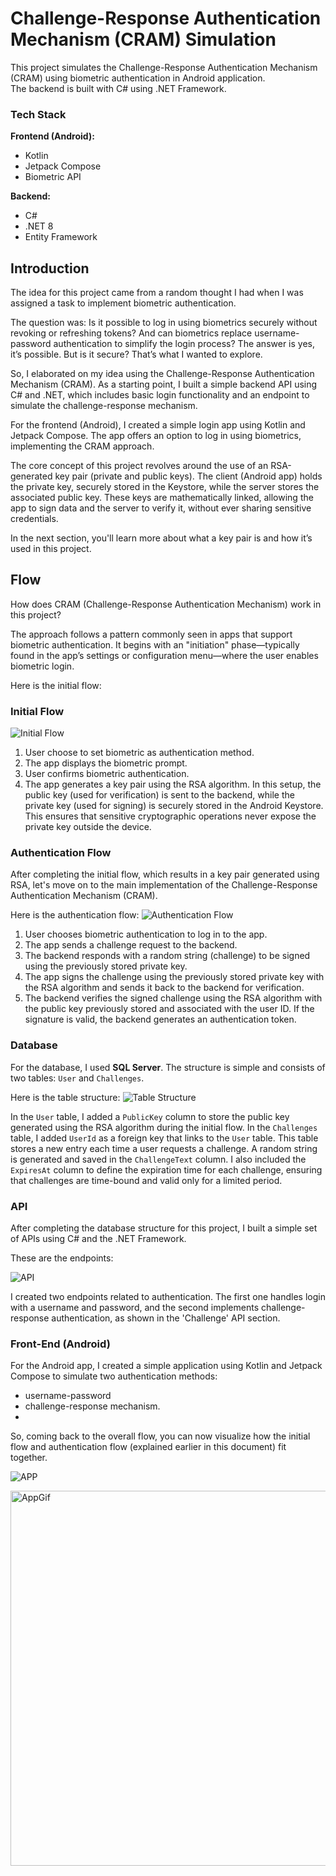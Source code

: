# Challenge-Response Authentication Mechanism (CRAM) Simulation
This project simulates the Challenge-Response Authentication Mechanism (CRAM) using biometric authentication in Android application.  
The backend is built with C# using .NET Framework.

### Tech Stack

**Frontend (Android):**
- Kotlin
- Jetpack Compose
- Biometric API


**Backend:**
- C#
- .NET 8
- Entity Framework

## Introduction
The idea for this project came from a random thought I had when I was assigned a task to implement biometric authentication. 

The question was: Is it possible to log in using biometrics securely without revoking or refreshing tokens? And can biometrics replace username-password authentication to simplify the login process? The answer is yes, it’s possible. But is it secure? That’s what I wanted to explore. 

So, I elaborated on my idea using the Challenge-Response Authentication Mechanism (CRAM). As a starting point, I built a simple backend API using C# and .NET, which includes basic login functionality and an endpoint to simulate the challenge-response mechanism.

For the frontend (Android), I created a simple login app using Kotlin and Jetpack Compose. The app offers an option to log in using biometrics, implementing the CRAM approach.

The core concept of this project revolves around the use of an RSA-generated key pair (private and public keys). The client (Android app) holds the private key, securely stored in the Keystore, while the server stores the associated public key. These keys are mathematically linked, allowing the app to sign data and the server to verify it, without ever sharing sensitive credentials.

In the next section, you'll learn more about what a key pair is and how it’s used in this project.

## Flow

How does CRAM (Challenge-Response Authentication Mechanism) work in this project?

The approach follows a pattern commonly seen in apps that support biometric authentication. It begins with an "initiation" phase—typically found in the app’s settings or configuration menu—where the user enables biometric login.

Here is the initial flow:

### Initial Flow
![Initial Flow](https://raw.githubusercontent.com/moha-sihab/Challenge-Response-Authentication/refs/heads/main/ss/init.jpg)

1. User choose to set biometric as authentication method.
2. The app displays the biometric prompt.
3. User confirms biometric authentication.
4. The app generates a key pair using the RSA algorithm. In this setup, the public key (used for verification) is sent to the backend, while the private key (used for signing) is securely stored in the Android Keystore. This ensures that sensitive cryptographic operations never expose the private key outside the device.

### Authentication Flow
After completing the initial flow, which results in a key pair generated using RSA, let's move on to the main implementation of the Challenge-Response Authentication Mechanism (CRAM).

Here is the authentication flow:
![Authentication Flow](https://raw.githubusercontent.com/moha-sihab/Challenge-Response-Authentication/refs/heads/main/ss/auth.jpg)

1. User chooses biometric authentication to log in to the app.
2. The app sends a challenge request to the backend.
3. The backend responds with a random string (challenge) to be signed using the previously stored private key.
4. The app signs the challenge using the previously stored private key with the RSA algorithm and sends it back to the backend for verification.
5. The backend verifies the signed challenge using the RSA algorithm with the public key previously stored and associated with the user ID. If the signature is valid, the backend generates an authentication token.

### Database
For the database, I used **SQL Server**. The structure is simple and consists of two tables: `User` and `Challenges`.

Here is the table structure:
![Table Structure](https://raw.githubusercontent.com/moha-sihab/Challenge-Response-Authentication/refs/heads/main/ss/table.png)

In the `User` table, I added a `PublicKey` column to store the public key generated using the RSA algorithm during the initial flow.
In the `Challenges` table, I added `UserId` as a foreign key that links to the `User` table. 
This table stores a new entry each time a user requests a challenge. A random string is generated and saved in the `ChallengeText` column. 
I also included the `ExpiresAt` column to define the expiration time for each challenge, ensuring that challenges are time-bound and valid only for a limited period.

### API
After completing the database structure for this project, I built a simple set of APIs using C# and the .NET Framework.

These are the endpoints:

![API](https://raw.githubusercontent.com/moha-sihab/Challenge-Response-Authentication/refs/heads/main/ss/api.png)

I created two endpoints related to authentication. The first one handles login with a username and password, and the second implements challenge-response authentication, as shown in the 'Challenge' API section.

### Front-End (Android)
For the Android app, I created a simple application using Kotlin and Jetpack Compose to simulate two authentication methods: 
- username-password 
- challenge-response mechanism.
- 
So, coming back to the overall flow, you can now visualize how the initial flow and authentication flow (explained earlier in this document) fit together.

![APP](https://raw.githubusercontent.com/moha-sihab/Challenge-Response-Authentication/refs/heads/main/ss/appfront.jpg)

<img src="https://raw.githubusercontent.com/moha-sihab/Challenge-Response-Authentication/refs/heads/main/ss/vid.gif" alt="AppGif" width="600"/>




